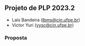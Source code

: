 ## Projeto de PLP 2023.2
- Laís Bandeira (lbms@cin.ufpe.br)
- Victor Yuri (vysc@cin.ufpe.br)

### Proposta